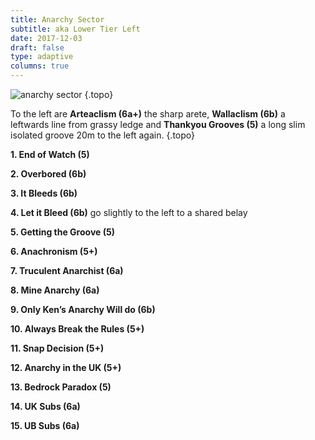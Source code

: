 ```yaml
---
title: Anarchy Sector
subtitle: aka Lower Tier Left
date: 2017-12-03
draft: false
type: adaptive
columns: true
---
```


![anarchy sector](/img/peak/buxton/harpur-hill-anarchy-sector_n8idkw.jpg)
{.topo}


To the left are **Arteaclism (6a+)** the sharp arete, **Wallaclism (6b)** a leftwards line from grassy ledge and **Thankyou Grooves (5)** a long slim isolated groove 20m to the left again.
{.topo}


**1. End of Watch (5)**
   
**2. Overbored (6b)**

**3. It Bleeds (6b)**

**4. Let it Bleed (6b)** go slightly to the left to a shared belay

**5. Getting the Groove (5)**

**6. Anachronism (5+)**

**7. Truculent Anarchist (6a)**

**8. Mine Anarchy (6a)**

**9.  Only Ken’s Anarchy Will do (6b)**

**10. Always Break the Rules (5+)**

**11. Snap Decision (5+)**

**12. Anarchy in the UK (5+)**

**13. Bedrock Paradox (5)**

**14. UK Subs (6a)**

**15. UB Subs (6a)**